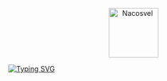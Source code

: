 <p align="center">
    <a href="https://github.com/nacosvel">
        <img alt="Nacosvel" width="100" src="https://avatars.githubusercontent.com/u/177917972?s=200&v=4">
    </a>
</p>

[![Typing SVG](https://readme-typing-svg.demolab.com?font=Roboto+Slab&weight=500&size=30&duration=3500&pause=300&color=59636E&center=true&vCenter=true&width=980&lines=Nacosvel;%23+Exploring+the+Elegant+Implementation+of+Microservices+in+PHP.;%24+composer+require+nacosvel%2Fstarter;%24+composer+require+nacosvel%2Fnacosvel)](https://git.io/typing-svg)
